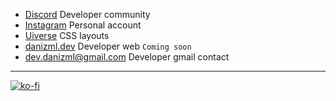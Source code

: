 * [Discord](https://discord.gg/Dvv7AxFYY4) Developer community
* [Instagram](https://www.instagram.com/danizml/) Personal account
* [Uiverse](https://uiverse.io/profile/danizml) CSS layouts
* [danizml.dev](https://danizml.dev/) Developer web `Coming soon`
* dev.danizml@gmail.com Developer gmail contact

---


[![ko-fi](https://ko-fi.com/img/githubbutton_sm.svg)](https://ko-fi.com/O4O2FXPSU)
